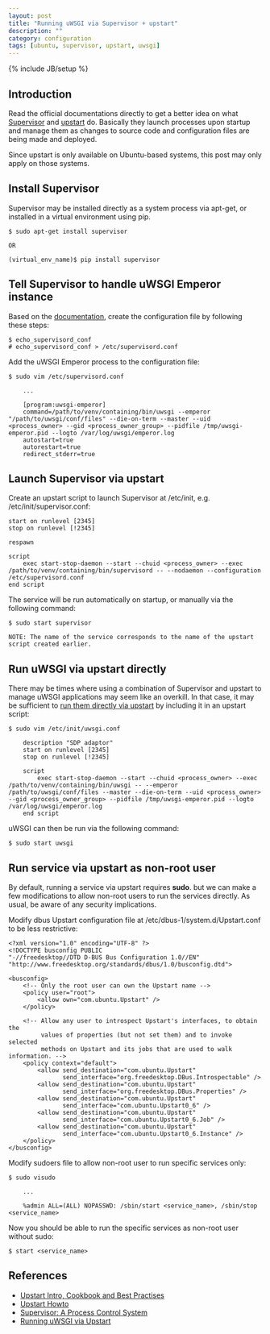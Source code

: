 ```yaml
---
layout: post
title: "Running uWSGI via Supervisor + upstart"
description: ""
category: configuration
tags: [ubuntu, supervisor, upstart, uwsgi]
---
```

{% include JB/setup %}


## Introduction

Read the official documentations directly to get a better idea on what [Supervisor](http://supervisord.org) and [upstart](https://help.ubuntu.com/community/UpstartHowto) do. Basically they launch processes upon startup and manage them as changes to source code and configuration files are being made and deployed.

Since upstart is only available on Ubuntu-based systems, this post may only apply on those systems.

## Install Supervisor

Supervisor may be installed directly as a system process via apt-get, or installed in a virtual environment using pip.

	$ sudo apt-get install supervisor

	OR

	(virtual_env_name)$ pip install supervisor


## Tell Supervisor to handle uWSGI Emperor instance

Based on the [documentation](http://supervisord.org/installing.html#creating-a-configuration-file), create the configuration file by following these steps:

	$ echo_supervisord_conf
	# echo_supervisord_conf > /etc/supervisord.conf

Add the uWSGI Emperor process to the configuration file:

	$ sudo vim /etc/supervisord.conf

		...

		[program:uwsgi-emperor]
		command=/path/to/venv/containing/bin/uwsgi --emperor "/path/to/uwsgi/conf/files" --die-on-term --master --uid <process_owner> --gid <process_owner_group> --pidfile /tmp/uwsgi-emperor.pid --logto /var/log/uwsgi/emperor.log
		autostart=true
		autorestart=true
		redirect_stderr=true


## Launch Supervisor via upstart

Create an upstart script to launch Supervisor at /etc/init, e.g. /etc/init/supervisor.conf:

	start on runlevel [2345]
	stop on runlevel [!2345]

	respawn

	script
    	exec start-stop-daemon --start --chuid <process_owner> --exec /path/to/venv/containing/bin/supervisord -- --nodaemon --configuration /etc/supervisord.conf
	end script

The service will be run automatically on startup, or manually via the following command:

	$ sudo start supervisor

	NOTE: The name of the service corresponds to the name of the upstart script created earlier.


## Run uWSGI via upstart directly

There may be times where using a combination of Supervisor and upstart to manage uWSGI applications may seem like an overkill. In that case, it may be sufficient to [run them directly via upstart](http://uwsgi-docs.readthedocs.org/en/latest/Upstart.html) by including it in an upstart script:

	$ sudo vim /etc/init/uwsgi.conf

		description "SDP adaptor"
		start on runlevel [2345]
		stop on runlevel [!2345]

		script
    		exec start-stop-daemon --start --chuid <process_owner> --exec /path/to/venv/containing/bin/uwsgi -- --emperor /path/to/uwsgi/conf/files --master --die-on-term --uid <process_owner> --gid <process_owner_group> --pidfile /tmp/uwsgi-emperor.pid --logto /var/log/uwsgi/emperor.log
		end script

uWSGI can then be run via the following command:

	$ sudo start uwsgi


## Run service via upstart as non-root user

By default, running a service via upstart requires **sudo**. but we can make a few modifications to allow non-root users to run the services directly. As usual, be aware of any security implications.

Modify dbus Upstart configuration file at /etc/dbus-1/system.d/Upstart.conf to be less restrictive:

	<?xml version="1.0" encoding="UTF-8" ?>
	<!DOCTYPE busconfig PUBLIC
  	"-//freedesktop//DTD D-BUS Bus Configuration 1.0//EN"
  	"http://www.freedesktop.org/standards/dbus/1.0/busconfig.dtd">

	<busconfig>
  		<!-- Only the root user can own the Upstart name -->
  		<policy user="root">
    		<allow own="com.ubuntu.Upstart" />
  		</policy>

	 	<!-- Allow any user to introspect Upstart's interfaces, to obtain the
             values of properties (but not set them) and to invoke selected
             methods on Upstart and its jobs that are used to walk information. -->
  		<policy context="default">
    		<allow send_destination="com.ubuntu.Upstart"
	   			   send_interface="org.freedesktop.DBus.Introspectable" />
    		<allow send_destination="com.ubuntu.Upstart"
	    		   send_interface="org.freedesktop.DBus.Properties" />
    		<allow send_destination="com.ubuntu.Upstart"
	   			   send_interface="com.ubuntu.Upstart0_6" />
    		<allow send_destination="com.ubuntu.Upstart"
	   			   send_interface="com.ubuntu.Upstart0_6.Job" />
    		<allow send_destination="com.ubuntu.Upstart"
	   			   send_interface="com.ubuntu.Upstart0_6.Instance" />
  		</policy>
	</busconfig>

Modify sudoers file to allow non-root user to run specific services only:

	$ sudo visudo

		...

		%admin ALL=(ALL) NOPASSWD: /sbin/start <service_name>, /sbin/stop <service_name>

Now you should be able to run the specific services as non-root user without sudo:

	$ start <service_name>


## References

* [Upstart Intro, Cookbook and Best Practises](http://upstart.ubuntu.com/cookbook/)
* [Upstart Howto](https://help.ubuntu.com/community/UpstartHowto)
* [Supervisor: A Process Control System](http://supervisord.org)
* [Running uWSGI via Upstart](http://uwsgi-docs.readthedocs.org/en/latest/Upstart.html)